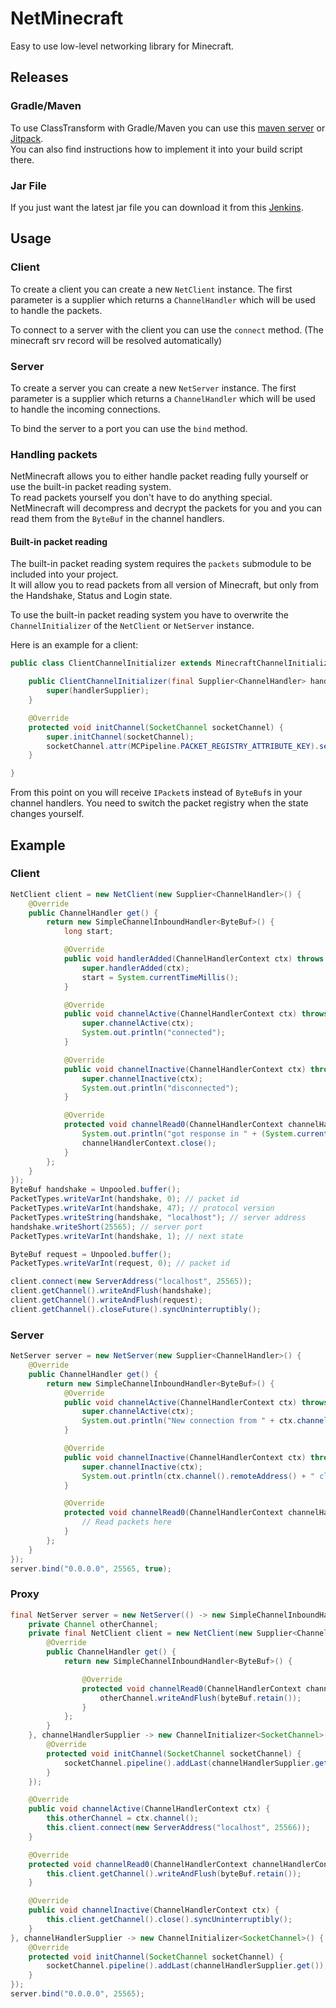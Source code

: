 # NetMinecraft
Easy to use low-level networking library for Minecraft.  

## Releases
### Gradle/Maven
To use ClassTransform with Gradle/Maven you can use this [maven server](https://maven.lenni0451.net/#/releases/net/raphimc/netminecraft/) or [Jitpack](https://jitpack.io/#RaphiMC/NetMinecraft).  
You can also find instructions how to implement it into your build script there.

### Jar File
If you just want the latest jar file you can download it from this [Jenkins](https://build.lenni0451.net/job/NetMinecraft/).

## Usage
### Client
To create a client you can create a new ``NetClient`` instance. The first parameter is a supplier which returns a ``ChannelHandler`` which will be used to handle the packets.  

To connect to a server with the client you can use the ``connect`` method. (The minecraft srv record will be resolved automatically)

### Server
To create a server you can create a new ``NetServer`` instance. The first parameter is a supplier which returns a ``ChannelHandler`` which will be used to handle the incoming connections.  

To bind the server to a port you can use the ``bind`` method.

### Handling packets
NetMinecraft allows you to either handle packet reading fully yourself or use the built-in packet reading system.  
To read packets yourself you don't have to do anything special. NetMinecraft will decompress and decrypt the packets for you and you can read them from the ``ByteBuf`` in the channel handlers.   
#### Built-in packet reading
The built-in packet reading system requires the ``packets`` submodule to be included into your project.  
It will allow you to read packets from all version of Minecraft, but only from the Handshake, Status and Login state.

To use the built-in packet reading system you have to overwrite the ``ChannelInitializer`` of the ``NetClient`` or ``NetServer`` instance.  

Here is an example for a client:
```java
public class ClientChannelInitializer extends MinecraftChannelInitializer {

    public ClientChannelInitializer(final Supplier<ChannelHandler> handlerSupplier) {
        super(handlerSupplier);
    }

    @Override
    protected void initChannel(SocketChannel socketChannel) {
        super.initChannel(socketChannel);
        socketChannel.attr(MCPipeline.PACKET_REGISTRY_ATTRIBUTE_KEY).set(PacketRegistryUtil.getHandshakeRegistry(false));
    }

}
```

From this point on you will receive ``IPacket``s instead of ``ByteBuf``s in your channel handlers.
You need to switch the packet registry when the state changes yourself.

## Example
### Client
```java
NetClient client = new NetClient(new Supplier<ChannelHandler>() {
    @Override
    public ChannelHandler get() {
        return new SimpleChannelInboundHandler<ByteBuf>() {
            long start;

            @Override
            public void handlerAdded(ChannelHandlerContext ctx) throws Exception {
                super.handlerAdded(ctx);
                start = System.currentTimeMillis();
            }

            @Override
            public void channelActive(ChannelHandlerContext ctx) throws Exception {
                super.channelActive(ctx);
                System.out.println("connected");
            }

            @Override
            public void channelInactive(ChannelHandlerContext ctx) throws Exception {
                super.channelInactive(ctx);
                System.out.println("disconnected");
            }

            @Override
            protected void channelRead0(ChannelHandlerContext channelHandlerContext, ByteBuf byteBuf) throws Exception {
                System.out.println("got response in " + (System.currentTimeMillis() - start) + " ms");
                channelHandlerContext.close();
            }
        };
    }
});
ByteBuf handshake = Unpooled.buffer();
PacketTypes.writeVarInt(handshake, 0); // packet id
PacketTypes.writeVarInt(handshake, 47); // protocol version
PacketTypes.writeString(handshake, "localhost"); // server address
handshake.writeShort(25565); // server port
PacketTypes.writeVarInt(handshake, 1); // next state

ByteBuf request = Unpooled.buffer();
PacketTypes.writeVarInt(request, 0); // packet id

client.connect(new ServerAddress("localhost", 25565));
client.getChannel().writeAndFlush(handshake);
client.getChannel().writeAndFlush(request);
client.getChannel().closeFuture().syncUninterruptibly();
```
### Server
```java
NetServer server = new NetServer(new Supplier<ChannelHandler>() {
    @Override
    public ChannelHandler get() {
        return new SimpleChannelInboundHandler<ByteBuf>() {
            @Override
            public void channelActive(ChannelHandlerContext ctx) throws Exception {
                super.channelActive(ctx);
                System.out.println("New connection from " + ctx.channel().remoteAddress());
            }

            @Override
            public void channelInactive(ChannelHandlerContext ctx) throws Exception {
                super.channelInactive(ctx);
                System.out.println(ctx.channel().remoteAddress() + " closed connection");
            }

            @Override
            protected void channelRead0(ChannelHandlerContext channelHandlerContext, ByteBuf byteBuf) throws Exception {
                // Read packets here
            }
        };
    }
});
server.bind("0.0.0.0", 25565, true);
```
### Proxy
```java
final NetServer server = new NetServer(() -> new SimpleChannelInboundHandler<ByteBuf>() {
    private Channel otherChannel;
    private final NetClient client = new NetClient(new Supplier<ChannelHandler>() {
        @Override
        public ChannelHandler get() {
            return new SimpleChannelInboundHandler<ByteBuf>() {

                @Override
                protected void channelRead0(ChannelHandlerContext channelHandlerContext, ByteBuf byteBuf) {
                    otherChannel.writeAndFlush(byteBuf.retain());
                }
            };
        }
    }, channelHandlerSupplier -> new ChannelInitializer<SocketChannel>() {
        @Override
        protected void initChannel(SocketChannel socketChannel) {
            socketChannel.pipeline().addLast(channelHandlerSupplier.get());
        }
    });

    @Override
    public void channelActive(ChannelHandlerContext ctx) {
        this.otherChannel = ctx.channel();
        this.client.connect(new ServerAddress("localhost", 25566));
    }

    @Override
    protected void channelRead0(ChannelHandlerContext channelHandlerContext, ByteBuf byteBuf) {
        this.client.getChannel().writeAndFlush(byteBuf.retain());
    }

    @Override
    public void channelInactive(ChannelHandlerContext ctx) {
        this.client.getChannel().close().syncUninterruptibly();
    }
}, channelHandlerSupplier -> new ChannelInitializer<SocketChannel>() {
    @Override
    protected void initChannel(SocketChannel socketChannel) {
        socketChannel.pipeline().addLast(channelHandlerSupplier.get());
    }
});
server.bind("0.0.0.0", 25565);
```
